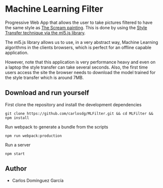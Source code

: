 # Machine Learning Filter

Progressive Web App that allows the user to take pictures filtered to have the same style as [The Scream painting](https://en.wikipedia.org/wiki/The_Scream). This is done by using the [Style Transfer technique via the ml5.js library](https://ml5js.org/docs/StyleTransfer).

The ml5.js library allows us to use, in a very abstract way, Machine Learning algorithms in the clients browsers, which is perfect for an offline capable application.

However, note that this application is very performance heavy and even on a laptop the style transfer can take several seconds. Also, the first time users access the site the browser needs to download the model trained for the style transfer which is around 7MB.

## Download and run yourself

First clone the repository and install the development dependencies

```
git clone https://github.com/carlosdg/MLFilter.git && cd MLFilter && npm install
```

Run webpack to generate a bundle from the scripts

```
npm run webpack:production
```

Run a server

```
npm start
```

## Author

- Carlos Domínguez García